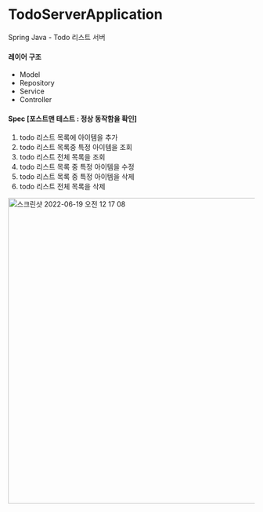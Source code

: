 # TodoServerApplication
Spring Java - Todo 리스트 서버 

#### 레이어 구조 
- Model
- Repository
- Service
- Controller 

#### Spec [포스트맨 테스트 : 정상 동작함을 확인]
1. todo 리스트 목록에 아이템을 추가
2. todo 리스트 목록중 특정 아이템을 조회
3. todo 리스트 전체 목록을 조회
4. todo 리스트 목록 중 특정 아이템을 수정
5. todo 리스트 목록 중 특정 아이템을 삭제
6. todo 리스트 전체 목록을 삭제

<img width="623" alt="스크린샷 2022-06-19 오전 12 17 08" src="https://user-images.githubusercontent.com/5070020/174444926-2a9686f1-7a9f-40cc-9a10-db4f85b41938.png">


